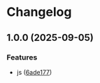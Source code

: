 # Changelog

## 1.0.0 (2025-09-05)


### Features

* js ([6ade177](https://github.com/Nightfall3594/Test_Release-Please/commit/6ade177031593e17ddb3c7127a3bf3f821f85ae1))
